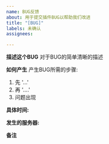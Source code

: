 ```yaml
---
name: BUG反馈
about: 用于提交插件BUG以帮助我们改进
title: "[BUG]"
labels: 未确认
assignees:

---
```


**描述这个BUG**
对于BUG的简单清晰的描述

**如何产生**
产生BUG所需的步骤:
1. 先 '...'
2. 再 '....'
3. 问题出现

**具体时间:**


**发生的服务器:**


**备注**
